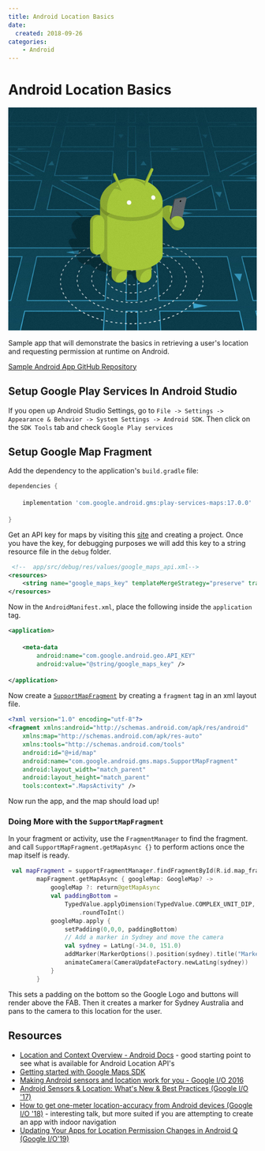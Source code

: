```yaml
---
title: Android Location Basics
date:
  created: 2018-09-26
categories:
    - Android
---
```


# Android Location Basics

![](/assets/images/android-location.jpg)

Sample app that will demonstrate the basics in retrieving a user's location and requesting permission at runtime on Android.

<!-- more -->

[Sample Android App GitHub Repository](https://github.com/plusmobileapps/location-android)


## Setup Google Play Services In Android Studio

If you open up Android Studio Settings, go to `File -> Settings -> Appearance & Behavior -> System Settings -> Android SDK`. Then click on the `SDK Tools` tab and check `Google Play services`


## Setup Google Map Fragment

Add the dependency to the application's `build.gradle` file: 

```groovy
dependencies {

    implementation 'com.google.android.gms:play-services-maps:17.0.0'

}
```

Get an API key for maps by visiting this [site](https://console.developers.google.com/flows/enableapi?apiid=maps_android_backend&keyType=CLIENT_SIDE_ANDROID&r=CB:9C:39:E3:D2:99:7B:8E:88:10:39:D1:C2:07:72:19:13:38:97:ED;com.plusmobileapps.mapexample&pli=1) and creating a project. Once you have the key, for debugging purposes we will add this key to a string resource file in the `debug` folder. 

```xml
 <!--  app/src/debug/res/values/google_maps_api.xml-->
<resources>
    <string name="google_maps_key" templateMergeStrategy="preserve" translatable="false">YOUR_KEY_HERE</string>
</resources>
```

Now in the `AndroidManifest.xml`, place the following inside the `application` tag. 

```xml
<application>

    <meta-data
        android:name="com.google.android.geo.API_KEY"
        android:value="@string/google_maps_key" />

</application>
```

Now create a [`SupportMapFragment`](https://developers.google.com/android/reference/com/google/android/gms/maps/SupportMapFragment) by creating a `fragment` tag in an xml layout file. 

```xml
<?xml version="1.0" encoding="utf-8"?>
<fragment xmlns:android="http://schemas.android.com/apk/res/android"
    xmlns:map="http://schemas.android.com/apk/res-auto"
    xmlns:tools="http://schemas.android.com/tools"
    android:id="@+id/map"
    android:name="com.google.android.gms.maps.SupportMapFragment"
    android:layout_width="match_parent"
    android:layout_height="match_parent"
    tools:context=".MapsActivity" />
```

Now run the app, and the map should load up!

### Doing More with the `SupportMapFragment`

In your fragment or activity, use the `FragmentManager` to find the fragment. and call `SupportMapFragment.getMapAsync {}` to perform actions once the map itself is ready. 

```kotlin
 val mapFragment = supportFragmentManager.findFragmentById(R.id.map_fragment) as SupportMapFragment
        mapFragment.getMapAsync { googleMap: GoogleMap? ->
            googleMap ?: return@getMapAsync
            val paddingBottom =
                TypedValue.applyDimension(TypedValue.COMPLEX_UNIT_DIP, 60f, resources.displayMetrics)
                    .roundToInt()
            googleMap.apply {
                setPadding(0,0,0, paddingBottom)
                // Add a marker in Sydney and move the camera
                val sydney = LatLng(-34.0, 151.0)
                addMarker(MarkerOptions().position(sydney).title("Marker in Sydney"))
                animateCamera(CameraUpdateFactory.newLatLng(sydney))
            }
        }
```

This sets a padding on the bottom so the Google Logo and buttons will render above the FAB. Then it creates a marker for Sydney Australia and pans to the camera to this location for the user. 

## Resources 

* [Location and Context Overview - Android Docs](https://developer.android.com/training/location) - good starting point to see what is available for Android Location API's
* [Getting started with Google Maps SDK](https://developers.google.com/maps/documentation/android-sdk/start)
* [Making Android sensors and location work for you - Google I/O 2016](https://youtu.be/OEvycEMoLUg)
* [Android Sensors & Location: What's New & Best Practices (Google I/O '17)](https://www.youtube.com/watch?v=5MIBNOTD_mM)
* [How to get one-meter location-accuracy from Android devices (Google I/O '18)](https://www.youtube.com/watch?v=vywGgSrGODU) - interesting talk, but more suited if you are attempting to create an app with indoor navigation 
* [Updating Your Apps for Location Permission Changes in Android Q (Google I/O'19)](https://www.youtube.com/watch?v=L7zwfTwrDEs)